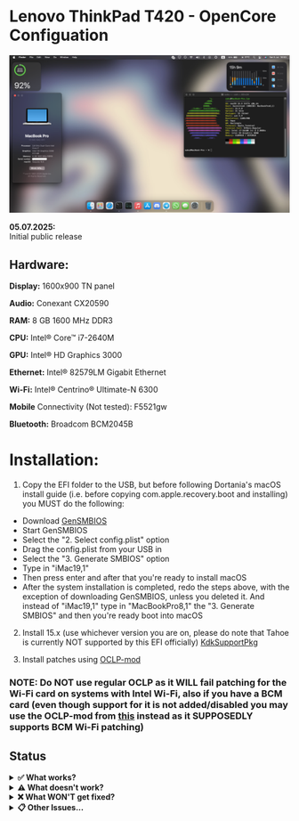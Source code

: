 # Lenovo ThinkPad T420 - OpenCore Configuation

![preview](https://github.com/saku-bruh/Thinkpad-T420-Opencore/blob/main/Resources/README/preview.png)

**05.07.2025:**<br/>
Initial public release<br/>

## Hardware:
**Display:** 1600x900 TN panel

**Audio:** Conexant CX20590

**RAM:** 8 GB 1600 MHz DDR3

**CPU:** Intel® Core™ i7-2640M

**GPU:** Intel® HD Graphics 3000

**Ethernet:** Intel® 82579LM Gigabit Ethernet

**Wi-Fi:** Intel® Centrino® Ultimate-N 6300

**Mobile** Connectivity (Not tested): F5521gw

**Bluetooth:** Broadcom BCM2045B

# Installation:<br/>

1. Copy the EFI folder to the USB, but before following Dortania's macOS install guide (i.e. before copying com.apple.recovery.boot and installing) you MUST do the following:
- Download [GenSMBIOS](https://github.com/corpnewt/GenSMBIOS)
- Start GenSMBIOS
- Select the "2. Select config.plist" option
- Drag the config.plist from your USB in
- Select the "3. Generate SMBIOS" option
- Type in "iMac19,1"
- Then press enter and after that you're ready to install macOS
- After the system installation is completed, redo the steps above, with the exception of downloading GenSMBIOS, unless you deleted it. And instead of "iMac19,1" type in "MacBookPro8,1" the "3. Generate SMBIOS" and then you're ready boot into macOS<br/>

2. Install 15.x (use whichever version you are on, please do note that Tahoe is currently NOT supported by this EFI officially) [KdkSupportPkg](https://github.com/dortania/KdkSupportPkg)<br/>

3. Install patches using [OCLP-mod](https://github.com/laobamac/OCLP-Mod)<br/>
### NOTE: Do NOT use regular OCLP as it WILL fail patching for the Wi-Fi card on systems with Intel Wi-Fi, also if you have a BCM card (even though support for it is not added/disabled you may use the OCLP-mod from [this](https://www.mediafire.com/file/hu8dob0kcl1es8i/Items.zip/file) instead as it SUPPOSEDLY supports BCM Wi-Fi patching)

## Status

<details>  
<summary><strong>✅ What works?</strong></summary>
</br>

- [x] WiFi & Bluetooth (Intel as well as BCM requires spoofing for root patches, however BCM is not implemented since I have an Intel Wi-Fi card)
- [x] Audio (Audio Jack & Speaker)
- [X] Brightness / Volume Control
- [X] Built-in Microphone (May not detect sound on all apps)
- [X] Battery Information
- [X] USB Ports & Built-in Camera
- [X] Graphics Acceleration
- [X] Trackpoint / Touchpad (May be a bit jank though)
- [X] FaceTime / iMessage (iServices)
</details>

<details>
<summary><strong>⚠️ What doesn't work?</strong></summary>
</br>

- [ ] Hibernation (for now just run the 5 commands in [Dortania's Guide to fix sleep](https://dortania.github.io/OpenCore-Post-Install/universal/sleep.html#preparations), closing the lid will just turn off the screen and keep the laptop running, or if left for a longer period it'll enter a hibernation which it can't exit out of)
- [ ] DisplayPort (If plugged in on boot it will kernel panic and if the system is already up it won't display anything, as for VGA it hasn't been supported in macOS for ages)
</details>

<details>
<summary><strong>❌ What WON'T get fixed?</strong></summary>
</br>

- VGA (VGA hasn't been supported in macOS for years, thus it won't be fixed)
- Fingerprint Reader (No kext to spoof Touch ID)
</details>

<details>
<summary><strong>📋 Other Issues...</strong></summary>
</br>

- You may experience random lockups and/or light to heavy graphical glitches
- Monochrome widgets don't work
- Blur in some places (e.g. Terminal)
- DRM (Consider it half broken, it does work on Apple Music (e.g. Loseless Audio), with the exception of Dolby Atmos but it only partially works TV+, however due to graphical glitches it probably won't display correctly)

</details>

